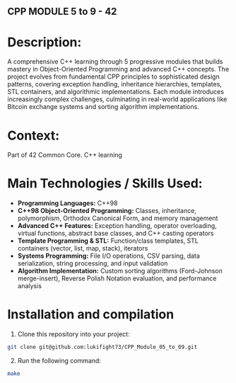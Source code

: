 ## CPP MODULE 5 to 9 - 42

# Description:
A comprehensive C++ learning through 5 progressive modules that builds mastery in Object-Oriented Programming and advanced C++ concepts. The project evolves from fundamental CPP principles to sophisticated design patterns, covering exception handling, inheritance hierarchies, templates, STL containers, and algorithmic implementations. Each module introduces increasingly complex challenges, culminating in real-world applications like Bitcoin exchange systems and sorting algorithm implementations.

# Context:
Part of 42 Common Core. C++ learning

# Main Technologies / Skills Used:

- **Programming Languages:**  C++98
- **C++98 Object-Oriented Programming:** Classes, inheritance, polymorphism, Orthodox Canonical Form, and memory management
- **Advanced C++ Features:** Exception handling, operator overloading, virtual functions, abstract base classes, and C++ casting operators
- **Template Programming & STL:** Function/class templates, STL containers (vector, list, map, stack), iterators
- **Systems Programming:** File I/O operations, CSV parsing, data serialization, string processing, and input validation
- **Algorithm Implementation:** Custom sorting algorithms (Ford-Johnson merge-insert), Reverse Polish Notation evaluation, and performance analysis

# Installation and compilation
1. Clone this repository into your project:
```bash
git clone git@github.com:lukifight73/CPP_Module_05_to_09.git
```
2. Run the following command:
```bash
make
```
